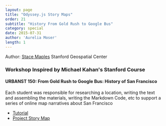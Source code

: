 ```yaml
---
layout: page
title: "Odyssey.js Story Maps"
order: 21
subtitle: "History From Gold Rush to Google Bus"
category: special
date: 2015-07-31
author: 'Aurelia Moser'
length: 1
---
```


Author:
[Stace Maples](stacemaples@stanford.edu)
Stanford Geospatial Center

### Workshop Inspired by Michael Kahan's Stanford Course
#### URBANST 150: From Gold Rush to Google Bus: History of San Francisco

Each student was responsible for researching a location, writing the text and assembling the materials, writing the Markdown Code, etc to support a series of online map narratives about San Francisco

* [Tutorial](https://github.com/StanfordGeospatialCenter/CartoDB_Odyssey_Tutorial_for_Story_Maps)
* [Project Story Map](http://bl.ocks.org/anonymous/raw/423f58e472adfaa9e663/)